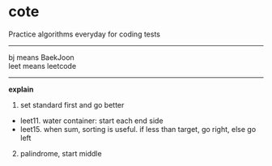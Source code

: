 # cote
Practice algorithms everyday for coding tests
***
bj means BaekJoon  
leet means leetcode  
***
**explain**  
1. set standard first and go better
  - leet11. water container: start each end side
  - leet15. when sum, sorting is useful. if less than target, go right, else go left
2. palindrome, start middle
